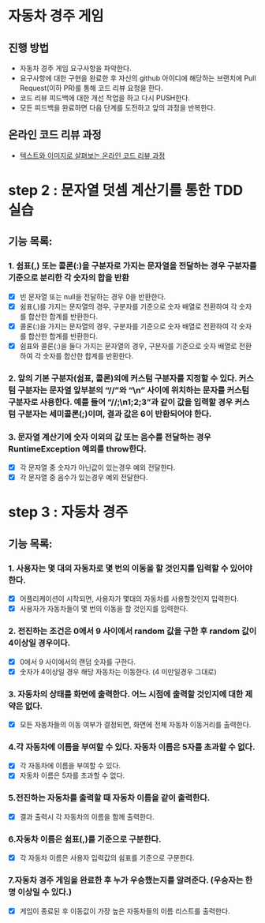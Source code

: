 # 자동차 경주 게임
## 진행 방법
* 자동차 경주 게임 요구사항을 파악한다.
* 요구사항에 대한 구현을 완료한 후 자신의 github 아이디에 해당하는 브랜치에 Pull Request(이하 PR)를 통해 코드 리뷰 요청을 한다.
* 코드 리뷰 피드백에 대한 개선 작업을 하고 다시 PUSH한다.
* 모든 피드백을 완료하면 다음 단계를 도전하고 앞의 과정을 반복한다.

## 온라인 코드 리뷰 과정
* [텍스트와 이미지로 살펴보는 온라인 코드 리뷰 과정](https://github.com/next-step/nextstep-docs/tree/master/codereview)

# step 2 : 문자열 덧셈 계산기를 통한 TDD 실습
## 기능 목록:
### 1. 쉼표(,) 또는 콜론(:)을 구분자로 가지는 문자열을 전달하는 경우 구분자를 기준으로 분리한 각 숫자의 합을 반환
- [X] 빈 문자열 또는 null을 전달하는 경우 0을 반환한다.
- [X] 쉼표(,)를 가지는 문자열의 경우, 구분자를 기준으로 숫자 배열로 전환하여 각 숫자를 합산한 합계를 반환한다.
- [X] 콜론(:)을 가지는 문자열의 경우, 구분자를 기준으로 숫자 배열로 전환하여 각 숫자를 합산한 합계를 반환한다.
- [X] 쉼표와 콜론(:)을 둘다 가지는 문자열의 경우, 구분자를 기준으로 숫자 배열로 전환하여 각 숫자를 합산한 합계를 반환한다.
### 2. 앞의 기본 구분자(쉼표, 콜론)외에 커스텀 구분자를 지정할 수 있다. 커스텀 구분자는 문자열 앞부분의 “//”와 “\n” 사이에 위치하는 문자를 커스텀 구분자로 사용한다. 예를 들어 “//;\n1;2;3”과 같이 값을 입력할 경우 커스텀 구분자는 세미콜론(;)이며, 결과 값은 6이 반환되어야 한다.
### 3. 문자열 계산기에 숫자 이외의 값 또는 음수를 전달하는 경우 RuntimeException 예외를 throw한다.
- [X] 각 문자열 중 숫자가 아닌값이 있는경우 예외 전달한다.
- [X] 각 문자열 중 음수가 있는경우 예외 전달한다.

# step 3 : 자동차 경주
## 기능 목록:
### 1. 사용자는 몇 대의 자동차로 몇 번의 이동을 할 것인지를 입력할 수 있어야 한다.
- [X] 어플리케이션이 시작되면, 사용자가 몇대의 자동차를 사용할것인지 입력한다.
- [X] 사용자가 자동차들이 몇 번의 이동을 할 것인지를 입력한다.
### 2. 전진하는 조건은 0에서 9 사이에서 random 값을 구한 후 random 값이 4이상일 경우이다.
- [X] 0에서 9 사이에서의 랜덤 숫자를 구한다.
- [X] 숫자가 4이상일 경우 해당 자동차는 이동한다. (4 미만일경우 그대로)
### 3. 자동차의 상태를 화면에 출력한다. 어느 시점에 출력할 것인지에 대한 제약은 없다.
- [X] 모든 자동차들의 이동 여부가 결정되면, 화면에 전체 자동차 이동거리를 출력한다.
### 4.각 자동차에 이름을 부여할 수 있다. 자동차 이름은 5자를 초과할 수 없다.
- [X] 각 자동차에 이름을 부여할 수 있다.
- [X] 자동차 이름은 5자를 초과할 수 없다.
### 5.전진하는 자동차를 출력할 때 자동차 이름을 같이 출력한다.
- [X] 결과 출력시 각 자동차의 이름을 함께 출력한다.
### 6.자동차 이름은 쉼표(,)를 기준으로 구분한다.
- [X] 각 자동차 이름은 사용자 입력값의 쉼표를 기준으로 구분한다.
### 7.자동차 경주 게임을 완료한 후 누가 우승했는지를 알려준다. (우승자는 한명 이상일 수 있다.)
- [X] 게임이 종료된 후 이동값이 가장 높은 자동차들의 이름 리스트를 출력한다.

